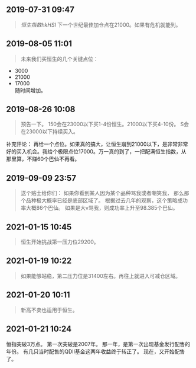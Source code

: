  ##   2019-07-31 09:47 
 
 > $恒生指数 hkHSI$ 下一个世纪最佳加仓点在21000。如果有危机就能到。


 ##  2019-08-05 11:01 

>未来我们买恒生的几个关键点位： 
- 3000
- 21000
- 17000  
随时间增加。 

##  2019-08-26 10:08 

> 预告一下。
150会在23000以下买1-4份恒生。21000以下买4-10份。
S会在23000以下持续买入。  

补充评论： 再给一个点位。如果真的搞大，让恒生崩到21000以下，是非常非常好的买入机会。我给个极限点位17000。万一真的到了，一把配满恒生指数，从
那里算，不赚60个巴仙不再看。

##  2019-09-09 23:57

> 送个贴士给你们：
如果你看到某人因为某个品种骂我或者嘲笑我，
那么那个品种极大概率已经是底部区域了。
根据过去几年的观察，这个策略成功率大概86个巴仙。
如果是大v骂我，则成功率上升至98.385个巴仙。 

##  2021-01-15 10:45

> 恒生开始挑战第一压力位29200。   

##  2021-01-19 10:22

> 如果能够站稳，第二压力位是31400左右。再往上就进入可减仓区域。

##  2021-01-20 10:11

> 新高不卖也适用于恒生。 

##   2021-01-21 10:24

恒指突破3万点。
第一次突破是2007年。
那一年，是第一次出现基金发行配售的年份。
有几只当时配售的QDII基金这两年收益终于转正了。
现在，又开始配售了。   